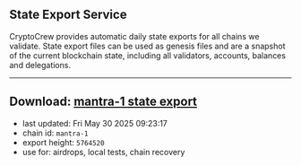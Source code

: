 ## State Export Service
CryptoCrew provides automatic daily state exports for all chains we validate. State export files can be used as genesis files and are a snapshot of the current blockchain state, including all validators, accounts, balances and delegations.

---
**Download: [mantra-1 state export](https://dl-eu2.ccvalidators.com/SERVICE/mantrachain/mantra-1_export_5764520.json)**
---

- last updated: Fri May 30 2025 09:23:17
- chain id: `mantra-1`
- export height: `5764520`
- use for: airdrops, local tests, chain recovery
